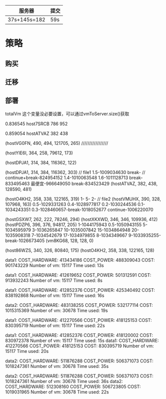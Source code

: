 服务器 | 提交
-|-
37s+145s=182 | 59s

# 策略
## 购买

## 迁移
## 部署

totalVm 这个变量没必要设置，可以通过vmToServer.size()获取

0.836545
host7SRCB
786 952


0.859054
hostATVAZ
382 438

(hostVG0FN, 490, 494, 121705, 265) /////////////////

(hostYIE6I, 364, 258, 79612, 173)

(hostDPJA1, 314, 384, 116362, 122)

(hostDPJA1, 314, 384, 116362, 303)  // file1 1.5-1009034630 break- // 
                                        continue+break-824954152
                                            1.4-1010063548 
                                            1.6-1011128713 break-833495463 
                                        最便宜-966649050 break-834523429
(hostATVAZ, 382, 438, 128590, 481)

(hostO4KH2, 358, 338, 122165, 319)  1- 5- 2- // file2
(hostVMUHX, 390, 328, 107968, 163) 0.5-1029331263 0.4-1028977817 
                                    0.2-1030244536 0.1-1034243351 
                                    0.3-1028460657-break-1018052677 continue-1006220070

(hostGSXW7, 262, 222, 78246, 294)
(hostXKXWD, 346, 346, 109936, 412)
(hostPDZP6, 396, 376, 94817, 205) 1-1044175943 0.5-1050943155 
                                    5-1034595979 3-1036265847 10-1035007842 
                                    15-1034864948 20-1035908318
                                    7-1034542679 17-1034979855
                                    8-1034349667 9-1033935255-break-1026673405 
(vm8KG68, 128, 128, 0)

(host86WZS, 340, 326, 80840, 175)
(hostO4KH2, 358, 338, 122165, 128)


data1:
COST_HARDWARE: 413434186
COST_POWER: 488309043
COST: 901743229
Number of vm: 15117
Time used: 13s

data1:
COST_HARDWARE: 412619652
COST_POWER: 501312591
COST: 913932243
Number of vm: 15117
Time used: 8s

data1:
COST_HARDWARE: 412852376
COST_POWER: 425340492
COST: 838192868
Number of vm: 15117
Time used: 16s


data2:
COST_HARDWARE: 483138255
COST_POWER: 532177114
COST: 1015315369
Number of vm: 30678
Time used: 19s


data1:
COST_HARDWARE: 412270566
COST_POWER: 418125153
COST: 830395719
Number of vm: 15117
Time used: 22s

data1:
COST_HARDWARE: 412852376
COST_POWER: 418120002
COST: 830972378
Number of vm: 15117
Time used: 15s
data1:
COST_HARDWARE: 412270566
COST_POWER: 418125153
COST: 830395719
Number of vm: 15117
Time used: 20s

data2:
COST_HARDWARE: 511876288
COST_POWER: 506371073
COST: 1018247361
Number of vm: 30678
Time used: 35s

data2:
COST_HARDWARE: 511876288
COST_POWER: 506371073
COST: 1018247361
Number of vm: 30678
Time used: 36s
data2:
COST_HARDWARE: 512308160
COST_POWER: 506723805
COST: 1019031965
Number of vm: 30678
Time used: 22s